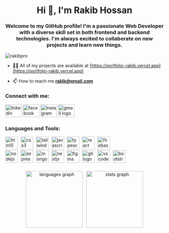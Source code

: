 <h1 align="center">Hi 👋, I'm Rakib Hossan</h1>
<h3 align="center">Welcome to my GitHub profile! I'm a passionate Web Developer with a diverse skill set in both frontend and backend technologies. I'm always excited to collaborate on new projects and learn new things.</h3>

<p align="left"> <img src="https://komarev.com/ghpvc/?username=rakibpro&label=Profile%20views&color=0e75b6&style=flat" alt="rakibpro" /> </p>


- 👨‍💻 All of my projects are available at [https://portfolio-rakib.vercel.app](https://portfolio-rakib.vercel.app)

- 📫 How to reach me **rakib@email.com**

<h3 align="left">Connect with me:</h3>
<div align="left">
  <img src="https://raw.githubusercontent.com/maurodesouza/profile-readme-generator/master/src/assets/icons/social/linkedin/default.svg" width="52" height="40" alt="linkedin logo"  />
  <img src="https://raw.githubusercontent.com/maurodesouza/profile-readme-generator/master/src/assets/icons/social/facebook/default.svg" width="52" height="40" alt="facebook logo"  />
  <img src="https://raw.githubusercontent.com/maurodesouza/profile-readme-generator/master/src/assets/icons/social/instagram/default.svg" width="52" height="40" alt="instagram logo"  />
  <img src="https://raw.githubusercontent.com/maurodesouza/profile-readme-generator/master/src/assets/icons/social/gmail/default.svg" width="52" height="40" alt="gmail logo"  />
</div>

<h3 align="left">Languages and Tools:</h3>
<div align="left">
  <img src="https://skillicons.dev/icons?i=html" height="40" alt="html5 logo" title="HTML5" />
  <img width="1" />
  <img src="https://skillicons.dev/icons?i=css" height="40" alt="css3 logo" title="CSS3" />
  <img width="1" />
  <img src="https://skillicons.dev/icons?i=tailwind" height="40" alt="tailwindcss logo" title="Tailwind CSS" />
  <img width="1" />
  <img src="https://skillicons.dev/icons?i=js" height="40" alt="javascript logo" title="JavaScript" />
  <img width="1" />
  <img src="https://skillicons.dev/icons?i=ts" height="40" alt="typescript logo" title="TypeScript" />
  <img width="1" />
  <img src="https://skillicons.dev/icons?i=react" height="40" alt="react logo" title="ReactJS" />
  <img width="1" />
  <img src="https://skillicons.dev/icons?i=firebase" height="40" alt="firebase logo" title="Firebase" />
  <img width="1" />
  <br/>
  <img src="https://skillicons.dev/icons?i=nodejs" height="40" alt="nodejs logo" title="NodeJs" />
  <img width="1" />
  <img src="https://skillicons.dev/icons?i=express" height="40" alt="express logo" title="ExpressJs" />
  <img width="1" />
  <img src="https://skillicons.dev/icons?i=mongodb" height="40" alt="mongodb logo" title="MongoDB" />
  <img width="1" />
  <img src="https://skillicons.dev/icons?i=nextjs" height="40" alt="nextjs logo" title="NextJs" />
  <img width="1" />
  <img src="https://skillicons.dev/icons?i=figma" height="40" alt="figma logo" title="Figma" />
  <img width="1" />
  <img src="https://skillicons.dev/icons?i=git" height="40" alt="git logo" title="Git" />
  <img width="1" />
  <img src="https://skillicons.dev/icons?i=vscode" height="40" alt="vscode logo" title="Visual Studio Code" />
  <img width="1" />
  <img src="https://skillicons.dev/icons?i=bootstrap" height="40" alt="bootstrap logo" title="Bootstrap" />
</div>

###

<div align="center">
  
  <img src="https://github-readme-stats.vercel.app/api/top-langs?username=RakibPro&locale=en&hide_title=false&layout=compact&card_width=320&langs_count=4&theme=monokai&hide_border=true&order=2" height="180" alt="languages graph" />
 &nbsp;
 <img src="https://github-readme-stats.vercel.app/api?username=RakibPro&hide_title=false&hide_rank=false&show_icons=true&include_all_commits=true&count_private=true&disable_animations=false&theme=monokai&locale=en&hide_border=true&order=1" height="180" alt="stats graph" />
 
</div>




